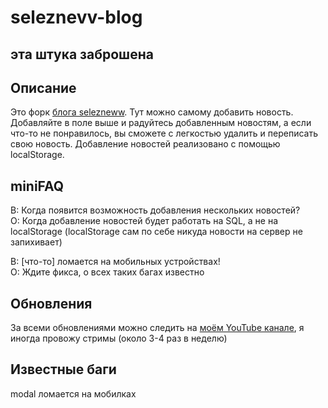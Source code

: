# seleznevv-blog
## эта штука заброшена
## Описание
Это форк [блога selezneww](https://github.com/selezneww/probable-waddle). Тут можно самому добавить новость. Добавляйте в поле выше и радуйтесь добавленным новостям, а если что-то не понравилось, вы сможете с легкостью удалить и переписать свою новость. Добавление новостей реализовано с помощью localStorage.
## miniFAQ
В: Когда появится возможность добавления нескольких новостей?  
О: Когда добавление новостей будет работать на SQL, а не на localStorage (localStorage сам по себе никуда новости на сервер не запихивает)  
  
В: [что-то] ломается на мобильных устройствах!  
О: Ждите фикса, о всех таких багах известно  
## Обновления
За всеми обновлениями можно следить на [моём YouTube канале](https://youtube.com/@therealvanyek8175), я иногда провожу стримы (около 3-4 раз в неделю)
## Известные баги
modal ломается на мобилках
